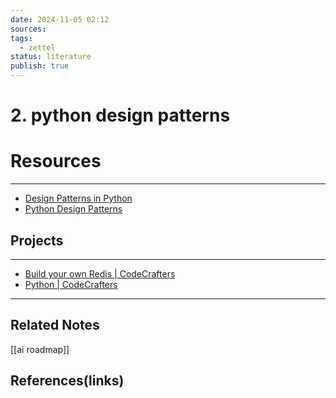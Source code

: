 ```yaml
---
date: 2024-11-05 02:12
sources: 
tags:
  - zettel
status: literature
publish: true
---
```

# 2. python design patterns

# Resources
---
- [Design Patterns in Python](https://refactoring.guru/design-patterns/python)
- [Python Design Patterns](https://python-patterns.guide/)

## Projects
---
- [Build your own Redis | CodeCrafters](https://app.codecrafters.io/courses/redis/overview)
- [Python | CodeCrafters](https://app.codecrafters.io/tracks/python)

---
## Related Notes
[[ai roadmap]]

## References(links)
